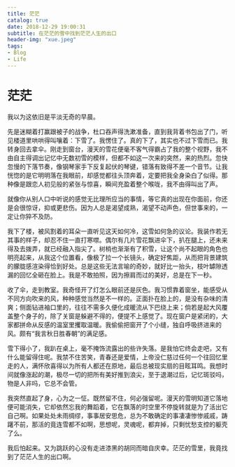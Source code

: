 ```yaml
---
title: 茫茫
catalog: true
date: 2018-12-29 19:00:31
subtitle: 在茫茫的雪中找到茫茫人生的出口
header-img: "xue.jpeg"
tags: 
- Blog
- Life
---
```


# 茫茫

我以为这依旧是平淡无奇的早晨。

先是迷糊着打赢跟被子的战争，杜口吞声得洗漱准备，直到我背着书包出了门，听见楼道里哄哄得叫嚷着：下雪了。我愣住了。真的下了，其实也不过下雪而已。我转身回去拿伞。刚走到窗台，漫天的雪花便毫不客气得霸占了我的整个视野，我不由自主得调出记忆中无数初雪的模样，但都不如这一次来的突然，来的热烈。忽快忽慢的下落节奏，像钢琴家手下反复起伏的琴键，错落有致得不差一个音节。让我恍惚的是它明明落在我眼前，却感觉都往头顶奔着，定要把我全身染白了似得。那种像是跟恋人初见般的紧张与惊喜，瞬间充盈着整个喉咙，我不由得叫出了声。

就像你从别人口中听说的感觉无比理所应当的事情，等它真的出现在你面前，你还是会很惊讶，抑或更悲伤。因为人总是渴望成熟，渴望不动声色，但世事来的，一定让你猝不及防。

我下了楼，被风割着的耳朵一直听见这天如何冷，这雪如何急的议论。我装作若无其事的样子，却忍不住一直打寒噤。偶尔有几片雪花飘进伞下，扒在腿上，还未来得及去拨弄，就已经融入指尖了。树梢也渐渐有了积雪，让这个尚不起眼的角色也明亮起来，从我这个位置看，像极了拉一个长镜头，确定好焦距，从而把背景建筑的朦胧感渲染得恰到好处。总是这些无法言喻的奇妙，就好比一抬头，枝叶罅隙透漏的回忆全砸在脸上。我是不敢拍照，因为擦肩而过的美好，总是在下一秒。

收了伞，走到教室。我奇怪开了灯怎么眼前还是灰色。我习惯靠着窗坐，能感受从不同方向吹来的风，种种感觉当然是不一样的。正面扑在脸上的，是没有杂味的清爽；侧面钻进袖口里的，往往不需多久便化成暖流从下巴绕上来；倘若是起大风覆盖整个身子的，除了关窗是躲避不得的，便提不上感觉了。现在窗户是紧闭的，大家都拼命从反感的温室里攫取温暖。我偷偷把窗开了个小缝，独自呼吸挤进来的风。颇有“我言秋日胜春朝”的满足感。

雪下得小了，我趴在桌上，毫不掩饰流露出的些许失落。是我怕它终会走吧，又有什么能留得住呢。我禁不住苦笑，青春还是爱情，上帝没仁慈过任何一个往回忆里走的人，满怀欣喜得以为所有人都还在原地，最后总被现实扇的目眩耳鸣。我想时间就像涨起的潮，极尽一切的把所有美好推到浪尖，至于退潮过后，记忆斑驳吗，物是人非吗，它总不会管。

我突然直起了身，心为之一怔。既然留不住，何必强留呢。漫天的雪明知道它落地便可能消失，它却依然忘我的舞蹈着，它在飘落的时空里不停旋转就是为了活出它自己啊。如果处处未雨绸缪，事事居安思危，总为不敢确定的事凄凄惨惨戚戚，踌躇不前，那活的竟连雪都不如啊，思想呢，灵魂呢，都弃掉，只剩忧愁支控的躯壳了么。

我后怕起来。又为跳跃的心没有走进漆黑的胡同而暗自庆幸。茫茫的雪里，我竟找到了茫茫人生的出口啊。
